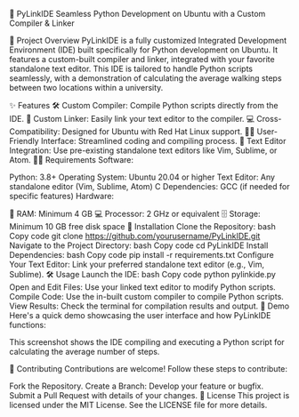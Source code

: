 🌟 PyLinkIDE
Seamless Python Development on Ubuntu with a Custom Compiler & Linker


📜 Project Overview
PyLinkIDE is a fully customized Integrated Development Environment (IDE) built specifically for Python development on Ubuntu. It features a custom-built compiler and linker, integrated with your favorite standalone text editor. This IDE is tailored to handle Python scripts seamlessly, with a demonstration of calculating the average walking steps between two locations within a university.

✨ Features
🛠️ Custom Compiler: Compile Python scripts directly from the IDE.
🔗 Custom Linker: Easily link your text editor to the compiler.
💻 Cross-Compatibility: Designed for Ubuntu with Red Hat Linux support.
🧑‍💻 User-Friendly Interface: Streamlined coding and compiling process.
📁 Text Editor Integration: Use pre-existing standalone text editors like Vim, Sublime, or Atom.
🧑‍💻 Requirements
Software:

Python: 3.8+
Operating System: Ubuntu 20.04 or higher
Text Editor: Any standalone editor (Vim, Sublime, Atom)
C Dependencies: GCC (if needed for specific features)
Hardware:

💾 RAM: Minimum 4 GB
💻 Processor: 2 GHz or equivalent
🗄️ Storage: Minimum 10 GB free disk space
🚀 Installation
Clone the Repository:
bash
Copy code
git clone https://github.com/yourusername/PyLinkIDE.git
Navigate to the Project Directory:
bash
Copy code
cd PyLinkIDE
Install Dependencies:
bash
Copy code
pip install -r requirements.txt
Configure Your Text Editor: Link your preferred standalone text editor (e.g., Vim, Sublime).
🛠️ Usage
Launch the IDE:
bash
Copy code
python pylinkide.py
Open and Edit Files: Use your linked text editor to modify Python scripts.
Compile Code: Use the in-built custom compiler to compile Python scripts.
View Results: Check the terminal for compilation results and output.
🎥 Demo
Here's a quick demo showcasing the user interface and how PyLinkIDE functions:


This screenshot shows the IDE compiling and executing a Python script for calculating the average number of steps.

🤝 Contributing
Contributions are welcome! Follow these steps to contribute:

Fork the Repository.
Create a Branch: Develop your feature or bugfix.
Submit a Pull Request with details of your changes.
📄 License
This project is licensed under the MIT License. See the LICENSE file for more details.

